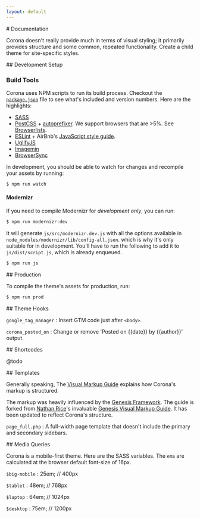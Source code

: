 ```yaml
---
layout: default
---
```


<section>
# Documentation

Corona doesn't really provide much in terms of visual styling; it primarily provides structure and some common, repeated functionality. Create a child theme for site-specific styles.
</section>

<section>
## Development Setup

### Build Tools

Corona uses NPM scripts to run its build process. Checkout the [`package.json`](package.json) file to see what's included and version numbers. Here are the highlights:

* [SASS](http://sass-lang.com/)
* [PostCSS](https://github.com/postcss/postcss) + [autoprefixer](https://github.com/postcss/autoprefixer). We support browsers that are >5%. See [Browserlists](https://github.com/ai/browserslist#queries).
* [ESLint](http://eslint.org/) + AirBnb's [JavaScript style guide](https://github.com/airbnb/javascript).
* [UglifyJS](https://github.com/mishoo/UglifyJS)
* [Imagemin](https://github.com/imagemin/imagemin)
* [BrowserSync](https://www.browsersync.io/)

In development, you should be able to watch for changes and recompile your assets by running:

```bash
$ npm run watch
```

#### Modernizr

If you need to compile Modernizr for *development only*, you can run:

```bash
$ npm run modernizr:dev
```

It will generate `js/src/modernizr.dev.js` with all the options available in `node_modules/modernizr/lib/config-all.json`. which is why it's only suitable for in development. You'll have to run the following to add it to `js/dist/script.js`, which is already enqueued.

```bash
$ npm run js
```

</section>

<section>
## Production

To compile the theme's assets for production, run:

```bash
$ npm run prod
```

</section>

<section>

<section>
## Theme Hooks

`google_tag_manager`
: Insert GTM code just after `<body>`.

`corona_posted_on`
: Change or remove 'Posted on \{\{date\}\} by \{\{author\}\}' output.

</section>

<section>
## Shortcodes

@todo
</section>

<section>
## Templates

Generally speaking, The <a href="{{ site.github.url }}/markup/">Visual Markup Guide</a> explains how Corona's markup is structured.

The markup was heavily influenced by the [Genesis Framework](http://my.studiopress.com/themes/genesis/). The guide is forked from [Nathan Rice](http://www.nathanrice.net/)'s invaluable [Genesis Visual Markup Guide](http://www.genesisframework.com/markup.php). It has been updated to reflect Corona's structure.

`page_full.php`
: A full-width page template that doesn't include the primary and secondary sidebars.

</section>

<section>
## Media Queries

Corona is a mobile-first theme. Here are the SASS variables. The `em`s are calculated at the browser default font-size of 16px.

`$big-mobile`
: 25em; // 400px

`$tablet`
: 48em; // 768px

`$laptop`
: 64em; // 1024px

`$desktop`
: 75em; // 1200px

</section>
